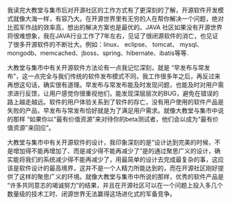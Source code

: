 ﻿我读完大教堂与集市后对开源社区的工作方式有了更深刻的了解，开源软件开发模式就像大海一样，有容乃大。在开源世界里有无穷的人在帮你解决一个问题，绝对比孤军作战的效率高，想出的解决方案也是最优的。JAVA 社区如果没有开源世界将很难想象，我在JAVA行业工作了7年左右，见证了很闭源软件的消亡，也见证了很多开源软件的不断壮大。例如：linux、 eclipse、 tomcat、 mysql、mongodb、memcached、jboss、spring、hibernate、ibatis等等.

大教堂与集市中有关开源软件方法论有一点我记忆深刻，就是 “早发布与常发布”，这一点完全与我们传统的软件发布模式不同，我工作很多年之后，再反过来再想这句话，确实很有道理。早发布与常发布能及时发现问题，也能及时对用户需求进行反馈，让用户感觉你很重视他们，能发现深层层次的BUG，避免在错误的路上越走越远。软件的用户体验关系到了软件的存亡，没有用户使用的软件产品是失败的产品，早发布与常发布恰好就是为了满足用户需求。就像大教堂与集市中说的那样 “如果你以“最有价值资源”来对待你的beta测试者，他们会以成为“最有价值资源”来回应”。

大教堂与集市中有关开源软件的设计，我印象深刻的是“设计达到完美的时候，不是增加得不能再增加了、而是减少得不能再减少了”是的通过聚思广义的设计，确实能将我们的系统减少得不能再减少了，用最简单的设计去完成最复杂的事，这应该是软件设计的最高境界，这并不是一个人精力所能达到的，而在开源社区刚好提供了这样的聚思广义的环境。就像大教堂与集市中所说的那样，优秀的软件产品是 “许多共同意志的竭诚努力”的结果，并且在开源社区可以在一个问题上投入多几个数量级的技术工时、闭源世界无法赢得这场进化式的军备竞争。

